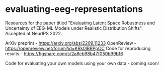 # evaluating-eeg-representations
Resources for the paper titled "Evaluating Latent Space Robustness and Uncertainty of EEG-ML Models under Realistic Distribution Shifts". Accepted at NeurIPS 2022.

ArXiv preprint - https://arxiv.org/abs/2209.11233
OpenReview - https://openreview.net/forum?id=KRk0lBRPpOC
Code for reproducing results - https://figshare.com/s/2a8eb98b47f050b99b16

Code for evaluating your own models using your own data - coming soon!